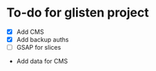 # To-do for glisten project 
- [x] Add CMS
- [x] Add backup auths
- [ ] GSAP for slices
- Add data for CMS  
